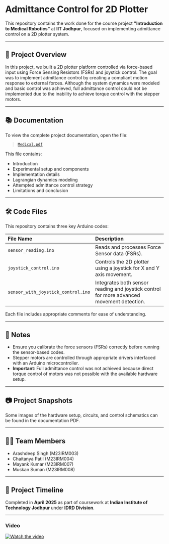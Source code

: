 
# Admittance Control for 2D Plotter

This repository contains the work done for the course project **"Introduction to Medical Robotics"** at **IIT Jodhpur**, focused on implementing admittance control on a 2D plotter system.

---

## 📄 Project Overview

In this project, we built a 2D plotter platform controlled via force-based input using Force Sensing Resistors (FSRs) and joystick control. The goal was to implement admittance control by creating a compliant motion response to external forces. Although the system dynamics were modeled and basic control was achieved, full admittance control could not be implemented due to the inability to achieve torque control with the stepper motors.

---

## 📚 Documentation

To view the complete project documentation, open the file:

> [`Medical.pdf`](Medical(1).pdf)

This file contains:
- Introduction
- Experimental setup and components
- Implementation details
- Lagrangian dynamics modeling
- Attempted admittance control strategy
- Limitations and conclusion

---

## 🛠️ Code Files

This repository contains three key Arduino codes:

| File Name | Description |
|:---|:---|
| `sensor_reading.ino` | Reads and processes Force Sensor data (FSRs). |
| `joystick_control.ino` | Controls the 2D plotter using a joystick for X and Y axis movement. |
| `sensor_with_joystick_control.ino` | Integrates both sensor reading and joystick control for more advanced movement detection. |

Each file includes appropriate comments for ease of understanding.

---

## 📌 Notes

- Ensure you calibrate the force sensors (FSRs) correctly before running the sensor-based codes.
- Stepper motors are controlled through appropriate drivers interfaced with an Arduino microcontroller.
- **Important**: Full admittance control was not achieved because direct torque control of motors was not possible with the available hardware setup.

---

## 📷 Project Snapshots

Some images of the hardware setup, circuits, and control schematics can be found in the documentation PDF.

---

## 👨‍💻 Team Members

- Arashdeep Singh (M23IRM003)
- Chaitanya Patil (M23IRM004)
- Mayank Kumar (M23IRM007)
- Muskan Suman (M23IRM008)

---

## 📅 Project Timeline

Completed in **April 2025** as part of coursework at **Indian Institute of Technology Jodhpur** under **IDRD Division**.

---

### Video
[![Watch the video](https://img.youtube.com/vi/sHFUjIs1uUQ/maxresdefault.jpg)](https://www.youtube.com/watch?v=sHFUjIs1uUQ)
